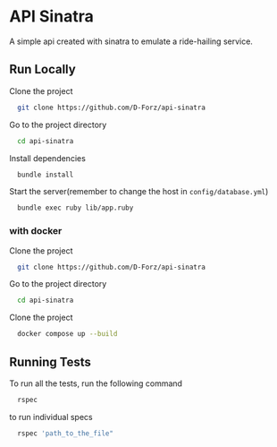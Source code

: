 # API Sinatra

A simple api created with sinatra to emulate a ride-hailing service.




## Run Locally

Clone the project

```bash
  git clone https://github.com/D-Forz/api-sinatra
```

Go to the project directory

```bash
  cd api-sinatra
```

Install dependencies

```bash
  bundle install
```

Start the server(remember to change the host in `config/database.yml`)

```bash
  bundle exec ruby lib/app.ruby
```

### with docker

Clone the project

```bash
  git clone https://github.com/D-Forz/api-sinatra
```

Go to the project directory

```bash
  cd api-sinatra
```
Clone the project

```bash
  docker compose up --build
```

## Running Tests

To run all the tests, run the following command

```bash
  rspec
```

to run individual specs

```bash
  rspec 'path_to_the_file"
```
